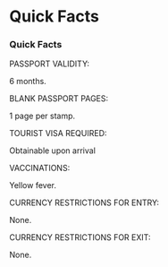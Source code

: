 # Quick Facts

### Quick Facts

PASSPORT VALIDITY:

6 months.

BLANK PASSPORT PAGES:

1 page per stamp.

TOURIST VISA REQUIRED:

Obtainable upon arrival

VACCINATIONS:

Yellow fever.

CURRENCY RESTRICTIONS FOR ENTRY:

None.

CURRENCY RESTRICTIONS FOR EXIT:

None.